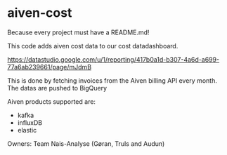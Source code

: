 # aiven-cost

Because every project must have a README.md!

This code adds aiven cost data to our cost datadashboard.

https://datastudio.google.com/u/1/reporting/417b0a1d-b307-4a6d-a699-77a6ab239661/page/mJdmB

This is done by fetching invoices from the Aiven billing API every month. The datas are pushed to BigQuery

Aiven products supported are: 
- kafka
- influxDB
- elastic

Owners:
 Team Nais-Analyse (Gøran, Truls and Audun)
